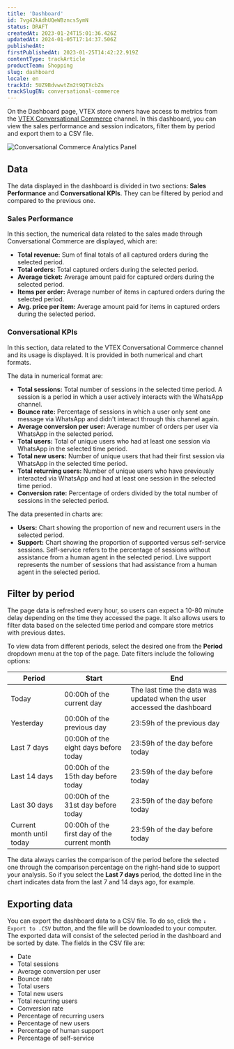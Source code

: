 ```yaml
---
title: 'Dashboard'
id: 7vg42kAdhUQeWBzncsSymN
status: DRAFT
createdAt: 2023-01-24T15:01:36.426Z
updatedAt: 2024-01-05T17:14:37.506Z
publishedAt: 
firstPublishedAt: 2023-01-25T14:42:22.919Z
contentType: trackArticle
productTeam: Shopping
slug: dashboard
locale: en
trackId: 5UZ9BdvwwtZm2t9QTXcbZs
trackSlugEN: conversational-commerce
---
```


On the Dashboard page, VTEX store owners have access to metrics from the [VTEX Conversational Commerce](https://help.vtex.com/en/tracks/conversational-commerce-vtex--5UZ9BdvwwtZm2t9QTXcbZs/1NwwADrU70v3roPUV7dWxI) channel. In this dashboard, you can view the sales performance and session indicators, filter them by period and export them to a CSV file.

![Conversational Commerce Analytics Panel](//images.ctfassets.net/alneenqid6w5/1kQwpA3cAfiW4OdlGOYjOf/d138299cada7a34e32a0a5189ee1a5f7/Conversational_Commerce_Analytics_Panel_EN.png)

## Data

The data displayed in the dashboard is divided in two sections: **Sales Performance** and **Conversational KPIs**. They can be filtered by period and compared to the previous one.

### Sales Performance

In this section, the numerical data related to the sales made through Conversational Commerce are displayed, which are:

- **Total revenue:** Sum of final totals of all captured orders during the selected period.
- **Total orders:** Total captured orders during the selected period.
- **Average ticket:** Average amount paid for captured orders during the selected period.
- **Items per order:** Average number of items in captured orders during the selected period.
- **Avg. price per item:** Average amount paid for items in captured orders during the selected period.

### Conversational KPIs

In this section, data related to the VTEX Conversational Commerce channel and its usage is displayed. It is provided in both numerical and chart formats.

The data in numerical format are:

- **Total sessions:** Total number of sessions in the selected time period. A session is a period in which a user actively interacts with the WhatsApp channel.
- **Bounce rate:** Percentage of sessions in which a user only sent one message via WhatsApp and didn't interact through this channel again.
- **Average conversion per user:** Average number of orders per user via WhatsApp in the selected period.
- **Total users:** Total of unique users who had at least one session via WhatsApp in the selected time period.
- **Total new users:** Number of unique users that had their first session via WhatsApp in the selected time period.
- **Total returning users:** Number of unique users who have previously interacted via WhatsApp and had at least one session in the selected time period.
- **Conversion rate:** Percentage of orders divided by the total number of sessions in the selected period.

The data presented in charts are:

- **Users:** Chart showing the proportion of new and recurrent users in the selected period.
- **Support:** Chart showing the proportion of supported versus self-service sessions. Self-service refers to the percentage of sessions without assistance from a human agent in the selected period. Live support represents the number of sessions that had assistance from a human agent in the selected period.

## Filter by period

The page data is refreshed every hour, so users can expect a 10-80 minute delay depending on the time they accessed the page. It also allows users to filter data based on the selected time period and compare store metrics with previous dates.

To view data from different periods, select the desired one from the **Period** dropdown menu at the top of the page. Date filters include the following options:

| Period | Start | End |
|---|---|---|
| Today | 00:00h of the current day | The last time the data was updated when the user accessed the dashboard |
| Yesterday | 00:00h of the previous day | 23:59h of the previous day |
| Last 7 days | 00:00h of the eight days before today | 23:59h of the day before today |
| Last 14 days | 00:00h of the 15th day before today | 23:59h of the day before today |
| Last 30 days | 00:00h of the 31st day before today | 23:59h of the day before today |
| Current month until today | 00:00h of the first day of the current month | 23:59h of the day before today |

The data always carries the comparison of the period before the selected one through the comparison percentage on the right-hand side to support your analysis. So if you select the **Last 7 days** period, the dotted line in the chart indicates data from the last 7 and 14 days ago, for example.

## Exporting data

You can export the dashboard data to a CSV file. To do so, click the `↓ Export to .CSV` button, and the file will be downloaded to your computer. The exported data will consist of the selected period in the dashboard and be sorted by date. The fields in the CSV file are:

- Date
- Total sessions
- Average conversion per user
- Bounce rate
- Total users
- Total new users
- Total recurring users
- Conversion rate
- Percentage of recurring users
- Percentage of new users
- Percentage of human support
- Percentage of self-service
